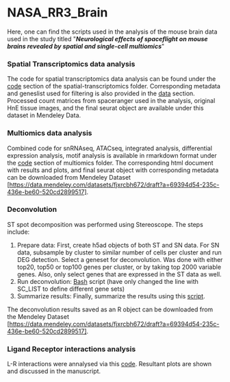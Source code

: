 # NASA_RR3_Brain
Here, one can find the scripts used in the analysis of the mouse brain data used in the study titled "**_Neurological effects of spaceflight on mouse brains revealed by spatial and single-cell multiomics_**"

### Spatial Transcriptomics data analysis
The code for spatial transcriptomics data analysis can be found under the [code](spatial-transcriptomics/code/RR3_brain_ST_clustering.Rmd) section of the spatial-transcriptomics folder. Corresponding metadata and geneslist used for filtering is also provided in the [data](spatial-transcriptomics/data) section.
Processed count matrices from spaceranger used in the analysis, original HnE tissue images, and the final seurat object are available under this dataset in Mendeley Data.

### Multiomics data analysis
Combined code for snRNAseq, ATACseq, integrated analysis, differential expression analysis, motif analysis is available in rmarkdown format under the [code](multiomics/code/real_data_B_multiomics_20221222.rmd) section of multiomics folder. The corresponding html document with results and plots, and final seurat object with corresponding metadata can be downloaded from Mendeley Dataset [https://data.mendeley.com/datasets/fjxrcbh672/draft?a=69394d54-235c-436e-be60-520cd2899517].

### Deconvolution
ST spot decomposition was performed using Stereoscope. The steps include:
1. Prepare data: First, create h5ad objects of both ST and SN data. For SN data, subsample by cluster to similar number of cells per cluster and run DEG detection. Select a geneset for deconvolution. Was done with either top20, top50 or top100 genes per cluster, or by taking top 2000 variable genes. Also, only select genes that are expressed in the ST data as well.
2. Run deconvolution: [Bash](deconvolution-stereoscope/code/run_stereoscope_brain.bash) script (have only changed the line with SC_LIST to define different gene sets)
3. Summarize results: Finally, summarize the results using this [script](deconvolution-stereoscope/code/summary_stereoscope_brain.Rmd).

The deconvolution results saved as an R object can be downloaded from the Mendeley Dataset [https://data.mendeley.com/datasets/fjxrcbh672/draft?a=69394d54-235c-436e-be60-520cd2899517].

### Ligand Receptor interactions analysis
L-R interactions were annalysed via this [code](L-R_interactions/code/L_R_Brain.Rmd). Resultant plots are shown and discussed in the manuscript.



